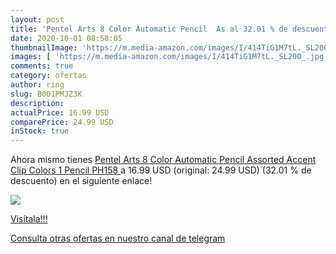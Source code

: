 ```yaml
---
layout: post
title: 'Pentel Arts 8 Color Automatic Pencil  As al 32.01 % de descuento'
date: 2020-10-01 08:58:05
thumbnailImage: 'https://m.media-amazon.com/images/I/414TiG1M7tL._SL200_.jpg'
images: [ 'https://m.media-amazon.com/images/I/414TiG1M7tL._SL200_.jpg' ]
comments: true
category: ofertas
author: ring
slug: B001PMJZ3K
description:
actualPrice: 16.99 USD
comparePrice: 24.99 USD
inStock: true
---
```


Ahora mismo tienes [Pentel Arts 8 Color Automatic Pencil  Assorted Accent Clip Colors  1 Pencil  PH158 ](https://www.amazon.com/dp/B001PMJZ3K/?tag=redken08-20) a 16.99 USD (original: 24.99 USD) (32.01 %  de descuento) en el siguiente enlace!

[![](https://m.media-amazon.com/images/I/414TiG1M7tL._SL200_.jpg)](https://www.amazon.com/dp/B001PMJZ3K/?tag=redken08-20)

[Visítala!!!](https://www.amazon.com/dp/B001PMJZ3K/?tag=redken08-20)

[Consulta otras ofertas en nuestro canal de telegram](https://t.me/s/ofertas25)
